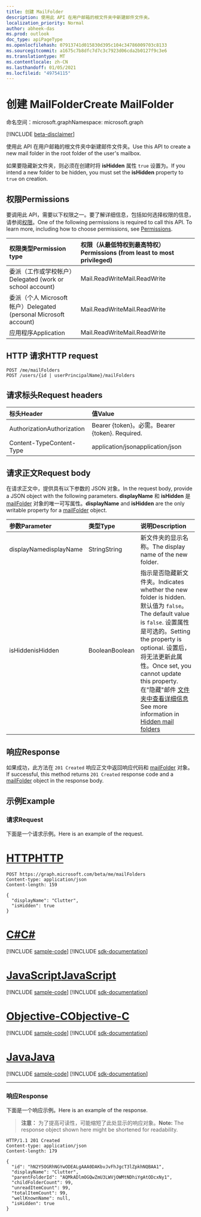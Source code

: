 ```yaml
---
title: 创建 MailFolder
description: 使用此 API 在用户邮箱的根文件夹中新建邮件文件夹。
localization_priority: Normal
author: abheek-das
ms.prod: outlook
doc_type: apiPageType
ms.openlocfilehash: 07913741d015830d395c104c34786009703c8133
ms.sourcegitcommit: a1675c7b8dfc7d7c3c7923d06cda2b0127f9c3e6
ms.translationtype: MT
ms.contentlocale: zh-CN
ms.lasthandoff: 01/05/2021
ms.locfileid: "49754115"
---
```

# <a name="create-mailfolder"></a><span data-ttu-id="22a38-103">创建 MailFolder</span><span class="sxs-lookup"><span data-stu-id="22a38-103">Create MailFolder</span></span>

<span data-ttu-id="22a38-104">命名空间：microsoft.graph</span><span class="sxs-lookup"><span data-stu-id="22a38-104">Namespace: microsoft.graph</span></span>

[!INCLUDE [beta-disclaimer](../../includes/beta-disclaimer.md)]

<span data-ttu-id="22a38-105">使用此 API 在用户邮箱的根文件夹中新建邮件文件夹。</span><span class="sxs-lookup"><span data-stu-id="22a38-105">Use this API to create a new mail folder in the root folder of the user's mailbox.</span></span>

<span data-ttu-id="22a38-106">如果要隐藏新文件夹，则必须在创建时将 **isHidden** 属性 `true` 设置为。</span><span class="sxs-lookup"><span data-stu-id="22a38-106">If you intend a new folder to be hidden, you must set the **isHidden** property to `true` on creation.</span></span>

## <a name="permissions"></a><span data-ttu-id="22a38-107">权限</span><span class="sxs-lookup"><span data-stu-id="22a38-107">Permissions</span></span>
<span data-ttu-id="22a38-p101">要调用此 API，需要以下权限之一。要了解详细信息，包括如何选择权限的信息，请参阅[权限](/graph/permissions-reference)。</span><span class="sxs-lookup"><span data-stu-id="22a38-p101">One of the following permissions is required to call this API. To learn more, including how to choose permissions, see [Permissions](/graph/permissions-reference).</span></span>

|<span data-ttu-id="22a38-110">权限类型</span><span class="sxs-lookup"><span data-stu-id="22a38-110">Permission type</span></span>      | <span data-ttu-id="22a38-111">权限（从最低特权到最高特权）</span><span class="sxs-lookup"><span data-stu-id="22a38-111">Permissions (from least to most privileged)</span></span>              |
|:--------------------|:---------------------------------------------------------|
|<span data-ttu-id="22a38-112">委派（工作或学校帐户）</span><span class="sxs-lookup"><span data-stu-id="22a38-112">Delegated (work or school account)</span></span> | <span data-ttu-id="22a38-113">Mail.ReadWrite</span><span class="sxs-lookup"><span data-stu-id="22a38-113">Mail.ReadWrite</span></span>    |
|<span data-ttu-id="22a38-114">委派（个人 Microsoft 帐户）</span><span class="sxs-lookup"><span data-stu-id="22a38-114">Delegated (personal Microsoft account)</span></span> | <span data-ttu-id="22a38-115">Mail.ReadWrite</span><span class="sxs-lookup"><span data-stu-id="22a38-115">Mail.ReadWrite</span></span>    |
|<span data-ttu-id="22a38-116">应用程序</span><span class="sxs-lookup"><span data-stu-id="22a38-116">Application</span></span> | <span data-ttu-id="22a38-117">Mail.ReadWrite</span><span class="sxs-lookup"><span data-stu-id="22a38-117">Mail.ReadWrite</span></span> |

## <a name="http-request"></a><span data-ttu-id="22a38-118">HTTP 请求</span><span class="sxs-lookup"><span data-stu-id="22a38-118">HTTP request</span></span>
<!-- { "blockType": "ignored" } -->
```http
POST /me/mailFolders
POST /users/{id | userPrincipalName}/mailFolders
```
## <a name="request-headers"></a><span data-ttu-id="22a38-119">请求标头</span><span class="sxs-lookup"><span data-stu-id="22a38-119">Request headers</span></span>
| <span data-ttu-id="22a38-120">标头</span><span class="sxs-lookup"><span data-stu-id="22a38-120">Header</span></span>       | <span data-ttu-id="22a38-121">值</span><span class="sxs-lookup"><span data-stu-id="22a38-121">Value</span></span> |
|:---------------|:--------|
| <span data-ttu-id="22a38-122">Authorization</span><span class="sxs-lookup"><span data-stu-id="22a38-122">Authorization</span></span>  | <span data-ttu-id="22a38-p102">Bearer {token}。必需。</span><span class="sxs-lookup"><span data-stu-id="22a38-p102">Bearer {token}. Required.</span></span>  |
| <span data-ttu-id="22a38-125">Content-Type</span><span class="sxs-lookup"><span data-stu-id="22a38-125">Content-Type</span></span>  | <span data-ttu-id="22a38-126">application/json</span><span class="sxs-lookup"><span data-stu-id="22a38-126">application/json</span></span>  |

## <a name="request-body"></a><span data-ttu-id="22a38-127">请求正文</span><span class="sxs-lookup"><span data-stu-id="22a38-127">Request body</span></span>
<span data-ttu-id="22a38-128">在请求正文中，提供具有以下参数的 JSON 对象。</span><span class="sxs-lookup"><span data-stu-id="22a38-128">In the request body, provide a JSON object with the following parameters.</span></span> <span data-ttu-id="22a38-129">**displayName** 和 **isHidden** 是 [mailFolder](../resources/mailfolder.md) 对象的唯一可写属性。</span><span class="sxs-lookup"><span data-stu-id="22a38-129">**displayName** and **isHidden** are the only writable property for a [mailFolder](../resources/mailfolder.md) object.</span></span>

| <span data-ttu-id="22a38-130">参数</span><span class="sxs-lookup"><span data-stu-id="22a38-130">Parameter</span></span>    | <span data-ttu-id="22a38-131">类型</span><span class="sxs-lookup"><span data-stu-id="22a38-131">Type</span></span>   |<span data-ttu-id="22a38-132">说明</span><span class="sxs-lookup"><span data-stu-id="22a38-132">Description</span></span>|
|:---------------|:--------|:----------|
|<span data-ttu-id="22a38-133">displayName</span><span class="sxs-lookup"><span data-stu-id="22a38-133">displayName</span></span>|<span data-ttu-id="22a38-134">String</span><span class="sxs-lookup"><span data-stu-id="22a38-134">String</span></span>|<span data-ttu-id="22a38-135">新文件夹的显示名称。</span><span class="sxs-lookup"><span data-stu-id="22a38-135">The display name of the new folder.</span></span>|
|<span data-ttu-id="22a38-136">isHidden</span><span class="sxs-lookup"><span data-stu-id="22a38-136">isHidden</span></span>|<span data-ttu-id="22a38-137">Boolean</span><span class="sxs-lookup"><span data-stu-id="22a38-137">Boolean</span></span>|<span data-ttu-id="22a38-138">指示是否隐藏新文件夹。</span><span class="sxs-lookup"><span data-stu-id="22a38-138">Indicates whether the new folder is hidden.</span></span> <span data-ttu-id="22a38-139">默认值为 `false`。</span><span class="sxs-lookup"><span data-stu-id="22a38-139">The default value is `false`.</span></span> <span data-ttu-id="22a38-140">设置属性是可选的。</span><span class="sxs-lookup"><span data-stu-id="22a38-140">Setting the property is optional.</span></span> <span data-ttu-id="22a38-141">设置后，将无法更新此属性。</span><span class="sxs-lookup"><span data-stu-id="22a38-141">Once set, you cannot update this property.</span></span> <span data-ttu-id="22a38-142">在"隐藏"邮件 [文件夹中查看详细信息](../resources/mailfolder.md#hidden-mail-folders)</span><span class="sxs-lookup"><span data-stu-id="22a38-142">See more information in [Hidden mail folders](../resources/mailfolder.md#hidden-mail-folders)</span></span>|

## <a name="response"></a><span data-ttu-id="22a38-143">响应</span><span class="sxs-lookup"><span data-stu-id="22a38-143">Response</span></span>

<span data-ttu-id="22a38-144">如果成功，此方法在 `201 Created` 响应正文中返回响应代码和 [mailFolder](../resources/mailfolder.md) 对象。</span><span class="sxs-lookup"><span data-stu-id="22a38-144">If successful, this method returns `201 Created` response code and a [mailFolder](../resources/mailfolder.md) object in the response body.</span></span>

## <a name="example"></a><span data-ttu-id="22a38-145">示例</span><span class="sxs-lookup"><span data-stu-id="22a38-145">Example</span></span>
### <a name="request"></a><span data-ttu-id="22a38-146">请求</span><span class="sxs-lookup"><span data-stu-id="22a38-146">Request</span></span>
<span data-ttu-id="22a38-147">下面是一个请求示例。</span><span class="sxs-lookup"><span data-stu-id="22a38-147">Here is an example of the request.</span></span>

# <a name="http"></a>[<span data-ttu-id="22a38-148">HTTP</span><span class="sxs-lookup"><span data-stu-id="22a38-148">HTTP</span></span>](#tab/http)
<!-- {
  "blockType": "request",
  "name": "create_mailfolder_from_user"
}-->
```http
POST https://graph.microsoft.com/beta/me/mailFolders
Content-type: application/json
Content-length: 159

{
  "displayName": "Clutter",
  "isHidden": true
}
```
# <a name="c"></a>[<span data-ttu-id="22a38-149">C#</span><span class="sxs-lookup"><span data-stu-id="22a38-149">C#</span></span>](#tab/csharp)
[!INCLUDE [sample-code](../includes/snippets/csharp/create-mailfolder-from-user-csharp-snippets.md)]
[!INCLUDE [sdk-documentation](../includes/snippets/snippets-sdk-documentation-link.md)]

# <a name="javascript"></a>[<span data-ttu-id="22a38-150">JavaScript</span><span class="sxs-lookup"><span data-stu-id="22a38-150">JavaScript</span></span>](#tab/javascript)
[!INCLUDE [sample-code](../includes/snippets/javascript/create-mailfolder-from-user-javascript-snippets.md)]
[!INCLUDE [sdk-documentation](../includes/snippets/snippets-sdk-documentation-link.md)]

# <a name="objective-c"></a>[<span data-ttu-id="22a38-151">Objective-C</span><span class="sxs-lookup"><span data-stu-id="22a38-151">Objective-C</span></span>](#tab/objc)
[!INCLUDE [sample-code](../includes/snippets/objc/create-mailfolder-from-user-objc-snippets.md)]
[!INCLUDE [sdk-documentation](../includes/snippets/snippets-sdk-documentation-link.md)]

# <a name="java"></a>[<span data-ttu-id="22a38-152">Java</span><span class="sxs-lookup"><span data-stu-id="22a38-152">Java</span></span>](#tab/java)
[!INCLUDE [sample-code](../includes/snippets/java/create-mailfolder-from-user-java-snippets.md)]
[!INCLUDE [sdk-documentation](../includes/snippets/snippets-sdk-documentation-link.md)]

---


### <a name="response"></a><span data-ttu-id="22a38-153">响应</span><span class="sxs-lookup"><span data-stu-id="22a38-153">Response</span></span>
<span data-ttu-id="22a38-154">下面是一个响应示例。</span><span class="sxs-lookup"><span data-stu-id="22a38-154">Here is an example of the response.</span></span> 

><span data-ttu-id="22a38-155">**注意：** 为了提高可读性，可能缩短了此处显示的响应对象。</span><span class="sxs-lookup"><span data-stu-id="22a38-155">**Note:** The response object shown here might be shortened for readability.</span></span>
<!-- {
  "blockType": "response",
  "truncated": true,
  "@odata.type": "microsoft.graph.mailFolder"
} -->
```http
HTTP/1.1 201 Created
Content-type: application/json
Content-length: 179

{
  "id": "hN2Y5OGRhNGYwODEALgAAA0DAKbvJvFhJgcT3lZpkhNQBAA1",
  "displayName": "Clutter",
  "parentFolderId": "AQMkADlmOGQwZmU3LWVjOWMtNDhiYgAtODcxNy1",
  "childFolderCount": 99,
  "unreadItemCount": 99,
  "totalItemCount": 99,
  "wellKnownName": null,
  "isHidden": true
}
```

<!-- uuid: 8fcb5dbc-d5aa-4681-8e31-b001d5168d79
2015-10-25 14:57:30 UTC -->
<!--
{
  "type": "#page.annotation",
  "description": "Create MailFolder",
  "keywords": "",
  "section": "documentation",
  "tocPath": "",
  "suppressions": [
  ]
}
-->


